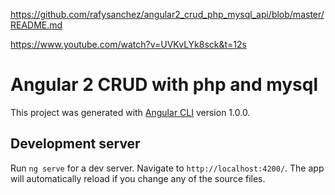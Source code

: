 https://github.com/rafysanchez/angular2_crud_php_mysql_api/blob/master/README.md

https://www.youtube.com/watch?v=UVKvLYk8sck&t=12s
# Angular 2 CRUD with php and mysql

This project was generated with [Angular CLI](https://github.com/angular/angular-cli) version 1.0.0.

## Development server

Run `ng serve` for a dev server. Navigate to `http://localhost:4200/`. The app will automatically reload if you change any of the source files.

